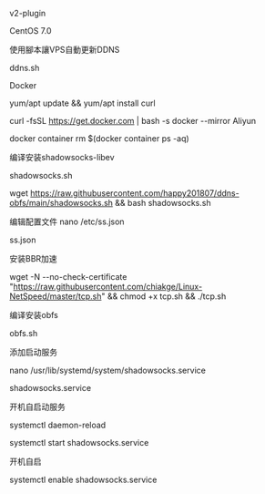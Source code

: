 v2-plugin


CentOS 7.0

使用腳本讓VPS自動更新DDNS  

ddns.sh



Docker  

 yum/apt update && yum/apt install curl

curl -fsSL https://get.docker.com | bash -s docker --mirror Aliyun

docker container rm $(docker container ps -aq)

编译安装shadowsocks-libev

shadowsocks.sh

wget https://raw.githubusercontent.com/happy201807/ddns-obfs/main/shadowsocks.sh && bash shadowsocks.sh


编辑配置文件  nano /etc/ss.json

ss.json


安装BBR加速

wget -N --no-check-certificate "https://raw.githubusercontent.com/chiakge/Linux-NetSpeed/master/tcp.sh" && chmod +x tcp.sh && ./tcp.sh


编译安装obfs

obfs.sh


添加启动服务   

nano /usr/lib/systemd/system/shadowsocks.service

shadowsocks.service


开机自启动服务

systemctl daemon-reload

systemctl start shadowsocks.service

开机自启

systemctl enable shadowsocks.service


